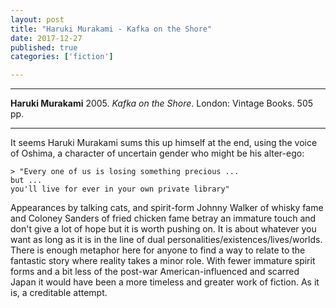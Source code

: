 ```yaml
---
layout: post
title: "Haruki Murakami - Kafka on the Shore"
date: 2017-12-27
published: true
categories: ['fiction']

---
```



***
<b>Haruki Murakami</b> 2005. _Kafka on the Shore_. London: Vintage Books. 505 pp.

***

 

It seems Haruki Murakami sums this up himself at the end, using the voice of Oshima, a character of uncertain gender who  might be his alter-ego:

    > "Every one of us is losing something precious ... 
    but ... 
    you'll live for ever in your own private library"
    

Appearances by talking cats, and spirit-form  Johnny Walker of whisky fame and Coloney Sanders of fried chicken fame betray an immature touch and don't give a lot of hope but it is worth pushing on.  It is about whatever you want as long as it is in the line of dual personalities/existences/lives/worlds.  There is enough metaphor here for anyone to find a way to relate to the fantastic story where reality takes a minor role.  With fewer immature spirit forms and a bit less of the post-war American-influenced and scarred Japan it would have been a more timeless and greater work of fiction.  As it is, a creditable attempt. 



<img align="right" src="https://images-na.ssl-images-amazon.com/images/I/41uHZPvw1aL._SX325_BO1,204,203,200_.jpg" alt=""> 

